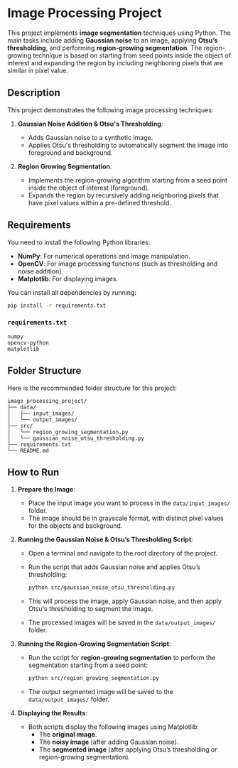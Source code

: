 
# Image Processing Project

This project implements **image segmentation** techniques using Python. The main tasks include adding **Gaussian noise** to an image, applying **Otsu’s thresholding**, and performing **region-growing segmentation**. The region-growing technique is based on starting from seed points inside the object of interest and expanding the region by including neighboring pixels that are similar in pixel value.


## Description

This project demonstrates the following image processing techniques:

1. **Gaussian Noise Addition & Otsu's Thresholding**:
   - Adds Gaussian noise to a synthetic image.
   - Applies Otsu's thresholding to automatically segment the image into foreground and background.

2. **Region Growing Segmentation**:
   - Implements the region-growing algorithm starting from a seed point inside the object of interest (foreground).
   - Expands the region by recursively adding neighboring pixels that have pixel values within a pre-defined threshold.

## Requirements

You need to install the following Python libraries:

- **NumPy**: For numerical operations and image manipulation.
- **OpenCV**: For image processing functions (such as thresholding and noise addition).
- **Matplotlib**: For displaying images.

You can install all dependencies by running:

```bash
pip install -r requirements.txt
```

### `requirements.txt`

```
numpy
opencv-python
matplotlib
```

## Folder Structure

Here is the recommended folder structure for this project:

```
image_processing_project/
├── data/
│   ├── input_images/        
│   └── output_images/       
├── src/
│   └── region_growing_segmentation.py  
│   └── gaussian_noise_otsu_thresholding.py  
├── requirements.txt         
└── README.md                
```

## How to Run

1. **Prepare the Image**:
   - Place the input image you want to process in the `data/input_images/` folder.
   - The image should be in grayscale format, with distinct pixel values for the objects and background.

2. **Running the Gaussian Noise & Otsu’s Thresholding Script**:
   - Open a terminal and navigate to the root directory of the project.
   - Run the script that adds Gaussian noise and applies Otsu’s thresholding:

     ```bash
     python src/gaussian_noise_otsu_thresholding.py
     ```

   - This will process the image, apply Gaussian noise, and then apply Otsu's thresholding to segment the image.
   - The processed images will be saved in the `data/output_images/` folder.

3. **Running the Region-Growing Segmentation Script**:
   - Run the script for **region-growing segmentation** to perform the segmentation starting from a seed point:

     ```bash
     python src/region_growing_segmentation.py
     ```

   - The output segmented image will be saved to the `data/output_images/` folder.

4. **Displaying the Results**:
   - Both scripts display the following images using Matplotlib:
     - The **original image**.
     - The **noisy image** (after adding Gaussian noise).
     - The **segmented image** (after applying Otsu’s thresholding or region-growing segmentation).


